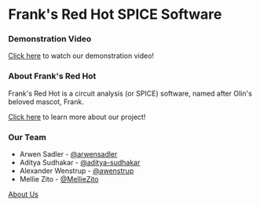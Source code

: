 # Frank's Red Hot SPICE Software

### Demonstration Video
[Click here](https://youtu.be/kwTweYTBiVw) to watch our demonstration video!

### About Frank's Red Hot
Frank's Red Hot is a circuit analysis (or SPICE) software, named after Olin's beloved mascot, Frank.

[Click here](learn_more.md) to learn more about our project!


### Our Team
- Arwen Sadler - [@arwensadler](https://www.github.com/arwensadler)
- Aditya Sudhakar - [@aditya-sudhakar](https://www.github.com/aditya-sudhakar)
- Alexander Wenstrup - [@awenstrup](https://www.github.com/awenstrup)
- Mellie Zito - [@MellieZito](https://www.github.com/MellieZito)

[About Us](about_us.md)

